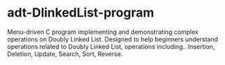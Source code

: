 # adt-DlinkedList-program
Menu-driven C program implementing and demonstrating complex operations on Doubly Linked List. Designed to help beginners understand operations related to Doubly Linked List, operations including.. Insertion, Deletion, Update, Search, Sort, Reverse.

